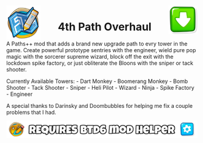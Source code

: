 <a href="https://github.com/LynxCGames/Alternate_Paths/releases/latest/download/AlternatePaths.dll">
    <img align="left" alt="Icon" height="90" src="Icon.png">
    <img align="right" alt="Download" height="75" src="https://raw.githubusercontent.com/gurrenm3/BTD-Mod-Helper/master/BloonsTD6%20Mod%20Helper/Resources/DownloadBtn.png">
</a>

<h1 align="center">4th Path Overhaul</h1>

A Paths++ mod that adds a brand new upgrade path to evry tower in the game. Create powerful prototype sentries with the engineer, wield pure pop magic with the sorcerer supreme wizard, block off the exit with the lockdown spike factory, or just obliterate the Bloons with the sniper or tack shooter.

Currently Available Towers:
    - Dart Monkey
    - Boomerang Monkey
    - Bomb Shooter
    - Tack Shooter
    - Sniper
    - Heli Pilot
    - Wizard
    - Ninja
    - Spike Factory
    - Engineer

A special thanks to Darinsky and Doombubbles for helping me fix a couple problems that I had.

[![Requires BTD6 Mod Helper](https://raw.githubusercontent.com/gurrenm3/BTD-Mod-Helper/master/banner.png)](https://github.com/gurrenm3/BTD-Mod-Helper#readme)
